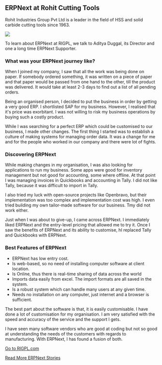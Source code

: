 <section class='top-section'>
	<h1>ERPNext at Rohit Cutting Tools</h1>
	<p class='lead'>Rohit Industries Group Pvt Ltd is a leader in the field of HSS and solid carbide cutting tools since 1963.</p>
	<img class='greyscale' src='/assets/foundation/img/stories/rigpl.jpg'>
</section>

To learn about ERPNext at RIGPL, we talk to Aditya Duggal, its Director and one a long time ERPNext Supporter.

### What was your ERPNext journey like?

When I joined my company, I saw that all the work was being done on paper. If somebody ordered something, it was written on a piece of paper and that paper would be passed from one hand to the other, till the product was delivered. It would take at least 2-3 days to find out a list of all pending orders.

Being an organised person, I decided to put the business in order by getting a very good ERP. I shortlisted SAP for my business. However, I realised that it's price was exorbitant. I was not willing to risk my business operations by buying such a costly product.

While I was searching for a perfect ERP which could be customised to our business, I made other changes. The first thing I started was to establish a culture of making systems for managing order data. It was a change for me and for the people who worked in our company and there were lot of fights.

### Discovering ERPNext

While making changes in my organisation, I was also looking for applications to run my business. Some apps were good for inventory management but not good for accounting, some where offline. At that point I was managing invoices in Quickbooks and accounting in Tally. I did not like Tally, because it was difficult to import in Tally.

I also tried my luck with open-source projects like Openbravo, but their implementation was too complex and implementation cost was high. I even tried building my own tailor-made software for our business. Tmy did not work either.

Just when I was about to give-up, I came across ERPNext. I immediately liked ERPNext and the entry-level pricing that allowed me to try it. Once I saw the benefits of ERPNext and its ability to customise, hI replaced Tally and Quickbooks with ERPNext.

### Best Features of ERPNext

- ERPNext has low entry cost.
- Is web-based, so no need of installing computer software at client location.
- Is Online, thus there is real-time sharing of data across the world
- Imports data easily from excel. The import formats are all saved in the system.
- Is a robust system which can handle many users at any given time.
- Needs no installation on any computer, just internet and a browser is sufficient.

The best part about the software is that, it is easily customisable. I have done a lot of customisation for my organisation. I am very satisfied with the speed and accuracy of the service and the support I gets.

I have seen many software vendors who are good at coding but not so good at understanding the needs of the customers with regards to manufacturing. With ERPNext, I has found a fusion of both.

<section class='text-center mt-5'>
	<p><a href='https://rigpl.com' class='btn btn-secondary btn-sm'
		target='_blank'>Go to RIGPL.com</a></p>
	<p><a class='text-muted' href='/stories'>Read More ERPNext Stories</a></p>
</section>